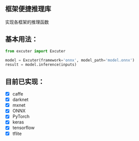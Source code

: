 ## 框架便捷推理库

实现各框架的推理函数



## 基本用法：

```python
from excuter import Excuter

model = Excuter(framework='onnx', model_path='model.onnx')
result = model.inference(inputs)
```



## 目前已实现：

- [x] caffe
- [x] darknet
- [x] mxnet
- [x] ONNX
- [x] PyTorch
- [x] keras
- [x] tensorflow
- [x] tflite
